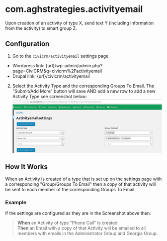 # com.aghstrategies.activityemail
Upon creation of an activity of type X, send text Y (including information from the activity) to smart group Z.

## Configuration
1. Go to the `civicrm/activityemail` settings page
  + Wordpress link: {url}/wp-admin/admin.php?page=CiviCRM&q=civicrm%2Factivityemail
  + Drupal link: {url}/civicrm/activityemail
2. Select the Activity Type and the corresponding Groups To Email. The "Submit/Add More" button will save AND add a new row to add a new Activity Type see screenshot below:
![screenshot of settings page.](images/settingsPage.png)

## How It Works
When an Activity is created of a type that is set up on the settings page with a corresponding "Group/Groups To Email" then a copy of that activity will be sent to each member of the corresponding Groups To Email.

### Example
If the settings are configured as they are in the Screenshot above then:

>**When** an Activity of type "Phone Call" is created  
>**Then** an Email with a copy of that Activity will be emailed to all members with emails in the Administrator Group and Georgia Group.
